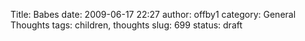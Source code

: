 Title: Babes
date: 2009-06-17 22:27
author: offby1
category: General Thoughts
tags: children, thoughts
slug: 699
status: draft



